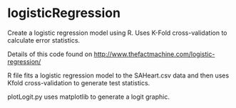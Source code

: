 # logisticRegression
Create a logistic regression model using R.  Uses K-Fold cross-validation to calculate error statistics. 

Details of this code found on http://www.thefactmachine.com/logistic-regression/

R file fits a logistic regression model to the SAHeart.csv data and then uses Kfold cross-validation
to generate test statistics.

plotLogit.py uses matplotlib to generate a logit graphic.

